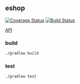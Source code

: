 ## eshop

[![Coverage Status](https://coveralls.io/repos/github/pivstone/eshop/badge.svg?branch=master)](https://coveralls.io/github/pivstone/eshop?branch=master)
[![Build Status](https://travis-ci.org/pivstone/eshop.svg?branch=master)](https://travis-ci.org/pivstone/eshop)

[API](docs/api.md)


### build

```sh
./gradlew build
```

### test

```sh
./gradlew test
```
